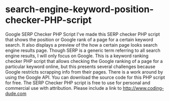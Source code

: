 # search-engine-keyword-position-checker-PHP-script
Google SERP Checker PHP Script  I've made this SERP checker PHP script that shows the position or Google rank of a page for a certain keyword search. It also displays a preview of the how a certain page looks search engine results page. Though SERP is a generic term referring to all search engine results, I will only focus on Google.  This is a keyword ranking checker PHP script that allows checking the Google ranking of a page for a particular keyword online, but this presents several challenges because Google restricts scrapping info from their pages. There is a work around by using the Google API.  You can download the source code for this PHP script for free. The SERP Checker PHP script is free to use for personal and commercial use with attribution. Please include a link to  http://www.coding-dude.com
